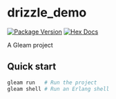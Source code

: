 # drizzle_demo

[![Package Version](https://img.shields.io/hexpm/v/drizzle_demo)](https://hex.pm/packages/drizzle_demo)
[![Hex Docs](https://img.shields.io/badge/hex-docs-ffaff3)](https://hexdocs.pm/drizzle_demo/)

A Gleam project

## Quick start

```sh
gleam run   # Run the project
gleam shell # Run an Erlang shell
```
